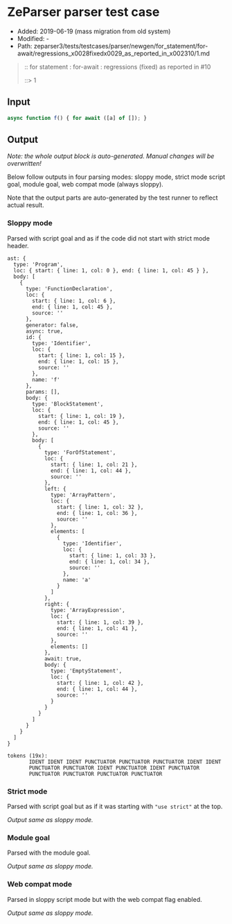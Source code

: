 # ZeParser parser test case

- Added: 2019-06-19 (mass migration from old system)
- Modified: -
- Path: zeparser3/tests/testcases/parser/newgen/for_statement/for-await/regressions_x0028fixedx0029_as_reported_in_x002310/1.md

> :: for statement : for-await : regressions (fixed) as reported in #10
>
> ::> 1

## Input

`````js
async function f() { for await ([a] of []); }
`````

## Output

_Note: the whole output block is auto-generated. Manual changes will be overwritten!_

Below follow outputs in four parsing modes: sloppy mode, strict mode script goal, module goal, web compat mode (always sloppy).

Note that the output parts are auto-generated by the test runner to reflect actual result.

### Sloppy mode

Parsed with script goal and as if the code did not start with strict mode header.

`````
ast: {
  type: 'Program',
  loc: { start: { line: 1, col: 0 }, end: { line: 1, col: 45 } },
  body: [
    {
      type: 'FunctionDeclaration',
      loc: {
        start: { line: 1, col: 6 },
        end: { line: 1, col: 45 },
        source: ''
      },
      generator: false,
      async: true,
      id: {
        type: 'Identifier',
        loc: {
          start: { line: 1, col: 15 },
          end: { line: 1, col: 15 },
          source: ''
        },
        name: 'f'
      },
      params: [],
      body: {
        type: 'BlockStatement',
        loc: {
          start: { line: 1, col: 19 },
          end: { line: 1, col: 45 },
          source: ''
        },
        body: [
          {
            type: 'ForOfStatement',
            loc: {
              start: { line: 1, col: 21 },
              end: { line: 1, col: 44 },
              source: ''
            },
            left: {
              type: 'ArrayPattern',
              loc: {
                start: { line: 1, col: 32 },
                end: { line: 1, col: 36 },
                source: ''
              },
              elements: [
                {
                  type: 'Identifier',
                  loc: {
                    start: { line: 1, col: 33 },
                    end: { line: 1, col: 34 },
                    source: ''
                  },
                  name: 'a'
                }
              ]
            },
            right: {
              type: 'ArrayExpression',
              loc: {
                start: { line: 1, col: 39 },
                end: { line: 1, col: 41 },
                source: ''
              },
              elements: []
            },
            await: true,
            body: {
              type: 'EmptyStatement',
              loc: {
                start: { line: 1, col: 42 },
                end: { line: 1, col: 44 },
                source: ''
              }
            }
          }
        ]
      }
    }
  ]
}

tokens (19x):
       IDENT IDENT IDENT PUNCTUATOR PUNCTUATOR PUNCTUATOR IDENT IDENT
       PUNCTUATOR PUNCTUATOR IDENT PUNCTUATOR IDENT PUNCTUATOR
       PUNCTUATOR PUNCTUATOR PUNCTUATOR PUNCTUATOR
`````

### Strict mode

Parsed with script goal but as if it was starting with `"use strict"` at the top.

_Output same as sloppy mode._

### Module goal

Parsed with the module goal.

_Output same as sloppy mode._

### Web compat mode

Parsed in sloppy script mode but with the web compat flag enabled.

_Output same as sloppy mode._
